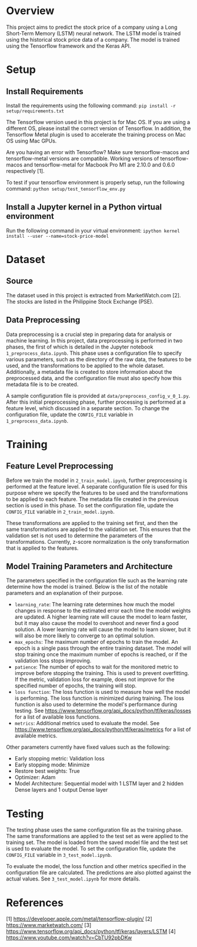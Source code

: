 # Overview

This project aims to predict the stock price of a company using a Long Short-Term Memory (LSTM) neural network. The LSTM model is trained using the historical stock price data of a company. The model is trained using the Tensorflow framework and the Keras API.

# Setup

## Install Requirements

Install the requirements using the following command:
`pip install -r setup/requirements.txt`

The Tensorflow version used in this project is for Mac OS. If you are using a different OS, please install the correct version of Tensorflow. In addition, the Tensorflow Metal plugin is used to accelerate the training process on Mac OS using Mac GPUs.

Are you having an error with Tensorflow? Make sure tensorflow-macos and tensorflow-metal versions are compatible. Working versions of tensorflow-macos and tensorflow-metal for Macbook Pro M1 are 2.10.0 and 0.6.0 respectively [1].

To test if your tensorflow environment is properly setup, run the following command:
`python setup/test_tensorflow_env.py`

## Install a Jupyter kernel in a Python virtual environment

Run the following command in your virtual environment:
`ipython kernel install --user --name=stock-price-model`

# Dataset

## Source

The dataset used in this project is extracted from MarketWatch.com [2]. The stocks are listed in the Philippine Stock Exchange (PSE).

## Data Preprocessing

Data preprocessing is a crucial step in preparing data for analysis or machine learning. In this project, data preprocessing is performed in two phases, the first of which is detailed in the Jupyter notebook `1_preprocess_data.ipynb`. This phase uses a configuration file to specify various parameters, such as the directory of the raw data, the features to be used, and the transformations to be applied to the whole dataset. Additionally, a metadata file is created to store information about the preprocessed data, and the configuration file must also specify how this metadata file is to be created.

A sample configuration file is provided at `data/preprocess_config_v_0_1.py`. After this initial preprocessing phase, further processing is performed at a feature level, which discussed in a separate section. To change the configuration file, update the `CONFIG_FILE` variable in `1_preprocess_data.ipynb`.

# Training

## Feature Level Preprocessing

Before we train the model in `2_train_model.ipynb`, further preprocessing is performed at the feature level. A separate configuration file is used for this purpose where we specify the features to be used and the transformations to be applied to each feature. The metadata file created in the previous section is used in this phase. To set the configuration file, update the `CONFIG_FILE` variable in `2_train_model.ipynb`.

These transformations are applied to the training set first, and then the same transformations are applied to the validation set. This ensures that the validation set is not used to determine the parameters of the transformations. Currently, z-score normalization is the only transformation that is applied to the features.

## Model Training Parameters and Architecture

The parameters specified in the configuration file such as the learning rate determine how the model is trained. Below is the list of the notable parameters and an explanation of their purpose.

- `learning_rate`: The learning rate determines how much the model changes in response to the estimated error each time the model weights are updated. A higher learning rate will cause the model to learn faster, but it may also cause the model to overshoot and never find a good solution. A lower learning rate will cause the model to learn slower, but it will also be more likely to converge to an optimal solution.
- `max_epochs`: The maximum number of epochs to train the model. An epoch is a single pass through the entire training dataset. The model will stop training once the maximum number of epochs is reached, or if the validation loss stops improving.
- `patience`: The number of epochs to wait for the monitored metric to improve before stopping the training. This is used to prevent overfitting. If the metric, validation loss for example, does not improve for the specified number of epochs, the training will stop.
- `loss function`: The loss function is used to measure how well the model is performing. The loss function is minimized during training. The loss function is also used to determine the model's performance during testing. See https://www.tensorflow.org/api_docs/python/tf/keras/losses for a list of available loss functions.
- `metrics`: Additional metrics used to evaluate the model. See https://www.tensorflow.org/api_docs/python/tf/keras/metrics for a list of available metrics.

Other parameters currently have fixed values such as the following:
- Early stopping metric: Validation loss
- Early stopping mode: Minimize
- Restore best weights: True
- Optimizer: Adam
- Model Architecture: Sequential model with 1 LSTM layer and 2 hidden Dense layers and 1 output Dense layer

# Testing

The testing phase uses the same configuration file as the training phase. The same transformations are applied to the test set as were applied to the training set. The model is loaded from the saved model file and the test set is used to evaluate the model. To set the configuration file, update the `CONFIG_FILE` variable in `3_test_model.ipynb`.

To evaluate the model, the loss function and other metrics specified in the configuration file are calculated. The predictions are also plotted against the actual values. See `3_test_model.ipynb` for more details.

# References

[1] https://developer.apple.com/metal/tensorflow-plugin/
[2] https://www.marketwatch.com/
[3] https://www.tensorflow.org/api_docs/python/tf/keras/layers/LSTM
[4] https://www.youtube.com/watch?v=CbTU92pbDKw
